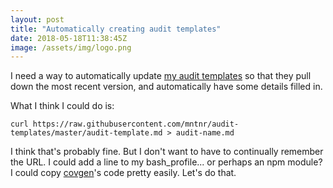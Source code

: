 ```yaml
---
layout: post
title: "Automatically creating audit templates"
date: 2018-05-18T11:38:45Z
image: /assets/img/logo.png
---
```


I need a way to automatically update [my audit templates](https://github.com/mntnr/audit-templates) so that they pull down the most recent version, and automatically have some details filled in.

What I think I could do is:

```
curl https://raw.githubusercontent.com/mntnr/audit-templates/master/audit-template.md > audit-name.md
```

I think that's probably fine. But I don't want to have to continually remember the URL. I could add a line to my bash_profile... or perhaps an npm module? I could copy [covgen](https://github.com/simonv3/covenant-generator/blob/master/covenant.js)'s code pretty easily. Let's do that.